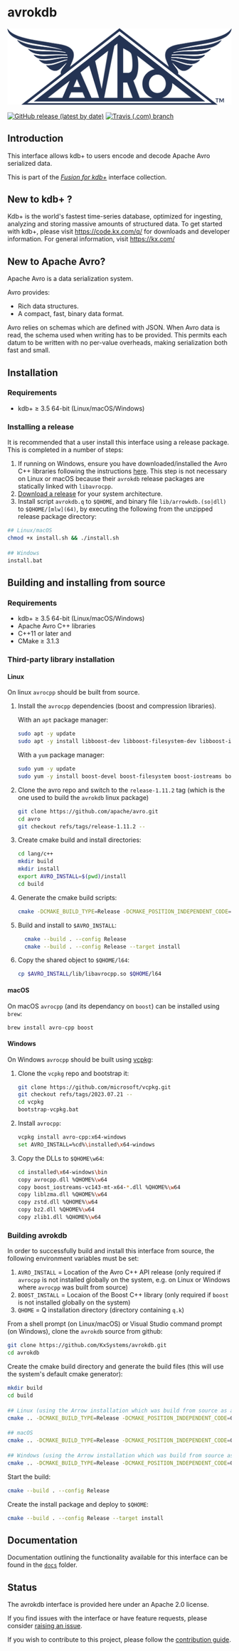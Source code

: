 # avrokdb

![Avro](Apache_Avro_Logo.svg)

[![GitHub release (latest by date)](https://img.shields.io/github/v/release/kxsystems/avrokdb?include_prereleases)](https://github.com/kxsystems/avrokdb/releases) [![Travis (.com) branch](https://travis-ci.com/KxSystems/avrokdb.svg?branch=main)](https://travis-ci.com/KxSystems/avrokdb)


## Introduction

This interface allows kdb+ to users encode and decode Apache Avro serialized data.

This is part of the [*Fusion for kdb+*](http://code.kx.com/q/interfaces/fusion/) interface collection.



## New to kdb+ ?

Kdb+ is the world's fastest time-series database, optimized for  ingesting, analyzing and storing massive amounts of structured data. To  get started with kdb+, please visit https://code.kx.com/q/ for downloads and developer information. For general information, visit https://kx.com/



## New to Apache Avro?

Apache Avro is a data serialization system.

Avro provides:

- Rich data structures.
- A compact, fast, binary data format.

Avro relies on schemas which are defined with JSON. When Avro data is read, the schema used when writing has to be provided. This permits each datum to be written with no per-value overheads, making serialization both fast and small.



## Installation

### Requirements

- kdb+ ≥ 3.5 64-bit (Linux/macOS/Windows)

### Installing a release

It is recommended that a user install this interface using a release package. This is completed in a number of steps:

1. If running on Windows, ensure you have downloaded/installed the Avro C++ libraries following the instructions [here](#windows).  This step is not necessary on Linux or macOS because their `avrokdb` release packages are statically linked with `libavrocpp`.
2. [Download a release](https://github.com/KxSystems/avrokdb/releases) for your system architecture.
3. Install script `avrokdb.q` to `$QHOME`, and binary file `lib/arrowkdb.(so|dll)` to `$QHOME/[mlw](64)`, by executing the following from the unzipped release package directory:

```bash
## Linux/macOS
chmod +x install.sh && ./install.sh

## Windows
install.bat
```



## Building and installing from source

### Requirements

- kdb+ ≥ 3.5 64-bit (Linux/macOS/Windows)
- Apache Avro C++ libraries
- C++11 or later and 
- CMake ≥ 3.1.3

### Third-party library installation

#### Linux

On linux `avrocpp` should be built from source.

1. Install the `avrocpp` dependencies (boost and compression libraries).  

   With an `apt` package manager:

   ```bash
   sudo apt -y update
   sudo apt -y install libboost-dev libboost-filesystem-dev libboost-iostreams-dev libboost-program-options-dev libsnappy-dev
   ```

   With a `yum` package manager:

   ```bash
   sudo yum -y update
   sudo yum -y install boost-devel boost-filesystem boost-iostreams boost-program-options snappy-devel
   ```

2. Clone the avro repo and switch to the `release-1.11.2` tag (which is the one used to build the `avrokdb` linux package)

   ```bash
   git clone https://github.com/apache/avro.git
   cd avro
   git checkout refs/tags/release-1.11.2 --
   ```

3. Create cmake build and install directories:

   ```bash
   cd lang/c++
   mkdir build
   mkdir install
   export AVRO_INSTALL=$(pwd)/install
   cd build
   ```

4. Generate the cmake build scripts:

   ```bash
   cmake -DCMAKE_BUILD_TYPE=Release -DCMAKE_POSITION_INDEPENDENT_CODE=ON -DCMAKE_CXX_STANDARD=11 -DCMAKE_INSTALL_PREFIX=$AVRO_INSTALL ..
   ```

5. Build and install to `$AVRO_INSTALL`:

   ```bash
     cmake --build . --config Release
     cmake --build . --config Release --target install
   ```

6. Copy the shared object to `$QHOME/l64`:

   ```bash
   cp $AVRO_INSTALL/lib/libavrocpp.so $QHOME/l64
   ```

#### macOS

On macOS `avrocpp` (and its dependancy on `boost`) can be installed using `brew`:

```bash
brew install avro-cpp boost
```

#### Windows

On Windows `avrocpp` should be built using [vcpkg](https://vcpkg.io/en/):

1. Clone the `vcpkg` repo and bootstrap it:

   ```bash
   git clone https://github.com/microsoft/vcpkg.git
   git checkout refs/tags/2023.07.21 --
   cd vcpkg
   bootstrap-vcpkg.bat
   ```

2. Install `avrocpp`:

   ```bash
   vcpkg install avro-cpp:x64-windows
   set AVRO_INSTALL=%cd%\installed\x64-windows
   ```

3. Copy the DLLs to `$QHOME\w64`:

   ```bash
   cd installed\x64-windows\bin
   copy avrocpp.dll %QHOME%\w64
   copy boost_iostreams-vc143-mt-x64-*.dll %QHOME%\w64
   copy liblzma.dll %QHOME%\w64
   copy zstd.dll %QHOME%\w64
   copy bz2.dll %QHOME%\w64
   copy zlib1.dll %QHOME%\w64
   ```


### Building avrokdb

In order to successfully build and install this interface from source, the following environment variables must be set:

1. `AVRO_INSTALL` = Location of the Avro C++ API release (only required if `avrocpp` is not installed globally on the system, e.g. on Linux or Windows where `avrocpp` was built from source)
2. `BOOST_INSTALL` = Locaion of the Boost C++ library (only required if `boost` is not installed globally on the system)
3. `QHOME` = Q installation directory (directory containing `q.k`)

From a shell prompt (on Linux/macOS) or Visual Studio command prompt (on Windows), clone the `avrokdb` source from github:

```bash
git clone https://github.com/KxSystems/avrokdb.git
cd avrokdb
```

Create the cmake build directory and generate the build files (this will use the system's default cmake generator):

```bash
mkdir build
cd build

## Linux (using the Arrow installation which was build from source as above)
cmake .. -DCMAKE_BUILD_TYPE=Release -DCMAKE_POSITION_INDEPENDENT_CODE=ON -DCMAKE_CXX_STANDARD=11 -DAVRO_INSTALL=$AVRO_INSTALL

## macOS
cmake .. -DCMAKE_BUILD_TYPE=Release -DCMAKE_POSITION_INDEPENDENT_CODE=ON -DCMAKE_CXX_STANDARD=11

## Windows (using the Arrow installation which was build from source as above)
cmake .. -DCMAKE_BUILD_TYPE=Release -DCMAKE_POSITION_INDEPENDENT_CODE=ON -DCMAKE_CXX_STANDARD=11 -DAVRO_INSTALL=%AVRO_INSTALL%
```

Start the build:

```bash
cmake --build . --config Release
```

Create the install package and deploy to `$QHOME`:

```bash
cmake --build . --config Release --target install
```



## Documentation

Documentation outlining the functionality available for this interface can be found in the [`docs`](docs/introduction.md) folder.



## Status

The avrokdb interface is provided here under an Apache 2.0 license.

If you find issues with the interface or have feature requests, please consider [raising an issue](https://github.com/KxSystems/avrokdb/issues).

If you wish to contribute to this project, please follow the [contribution guide](CONTRIBUTING.md).
